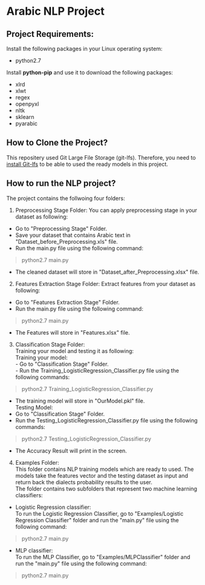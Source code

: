 # Arabic NLP Project
     
## Project Requirements: 

Install the following packages in your Linux operating system:
- python2.7

Install **python-pip** and use it to download the following packages:
- xlrd
- xlwt
- regex
- openpyxl
- nltk
- sklearn
- pyarabic

## How to Clone the Project?

This repositery used Git Large File Storage (git-lfs). Therefore, you need to [install Git-lfs](https://github.com/git-lfs/git-lfs/wiki/Installation) to be able to used the ready models in this project.


## How to run the NLP project?
The project contains the follwoing four folders:

1. Preprocessing Stage Folder:
You can apply preprocessing stage in your dataset as following:
- Go to "Preprocessing Stage" Folder.
- Save your dataset that contains Arabic text in "Dataset_before_Preprocessing.xls" file.
- Run the main.py file using the following command: 
> python2.7 main.py
- The cleaned dataset will store in "Dataset_after_Preprocessing.xlsx" file.

2. Features Extraction Stage Folder:
Extract features from your dataset as following:
- Go to "Features Extraction Stage" Folder.
- Run the main.py file using the following command: 
> python2.7 main.py
- The Features will store in "Features.xlsx" file.

3. Classification Stage Folder:
<br/>Training your model and testing it as following:
<br/>Training your model: 
<br/>- Go to "Classification Stage" Folder.
<br/>- Run the Training_LogisticRegression_Classifier.py file using the following commands: 
> python2.7 Training_LogisticRegression_Classifier.py
- The training model will store in "OurModel.pkl" file.
<br/>Testing Model:
- Go to "Classification Stage" Folder.
- Run the Testing_LogisticRegression_Classifier.py file using the following commands: 
> python2.7 Testing_LogisticRegression_Classifier.py
- The Accuracy Result will print in the screen.
4. Examples Folder:<br/>
This folder contains NLP training models which are ready to used. The models take the features vector and the testing dataset as input and return back the dialects probability results to the user.
</br>The folder contains two subfolders that represent two machine learning classifiers:
- Logistic Regression classifier: 
</br>To run the Logistic Regression Classifier, go to "Examples/Logistic Regression Classifier" folder and run the "main.py" file using the following command: 
> python2.7 main.py
- MLP classifier: 
</br>To run the MLP Classifier, go to "Examples/MLPClassifier" folder and run the "main.py" file using the following command: 
> python2.7 main.py